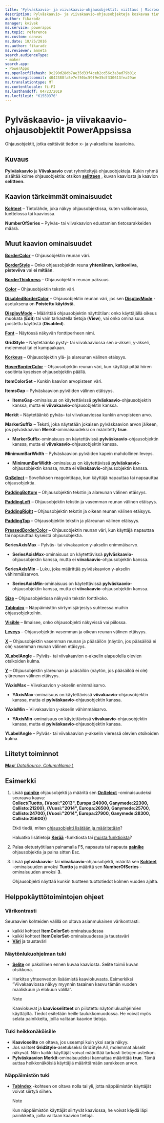 ```yaml
---
title: 'Pylväskaavio- ja viivakaavio-ohjausobjektit: viittaus | Microsoft Docs'
description: Pylväskaavio- ja viivakaavio-ohjausobjekteja koskevaa tietoa, mukaan lukien ominaisuuksia ja esimerkkejä
author: fikaradz
manager: kvivek
ms.service: powerapps
ms.topic: reference
ms.custom: canvas
ms.date: 10/25/2016
ms.author: fikaradz
ms.reviewer: anneta
search.audienceType:
- maker
search.app:
- PowerApps
ms.openlocfilehash: 9c290d28db7ae35d33f4ceb2cd56c3a3ad79b01c
ms.sourcegitcommit: 4042388fa5e7ef50bc59f9e35df330613fea29ae
ms.translationtype: MT
ms.contentlocale: fi-FI
ms.lasthandoff: 04/23/2019
ms.locfileid: "61559376"
---
```

# <a name="column-chart-and-line-chart-controls-in-powerapps"></a>Pylväskaavio- ja viivakaavio-ohjausobjektit PowerAppsissa
Ohjausobjektit, jotka esittävät tiedon x- ja y-akselisina kaavioina.

## <a name="description"></a>Kuvaus
**Pylväskaavio** ja **Viivakaavio** ovat ryhmiteltyjä ohjausobjekteja. Kukin ryhmä sisältää kolme ohjausobjektia: otsikon **[selitteen](control-text-box.md)** , kuvan kaaviosta ja kaavion **selitteen**.

## <a name="chart-key-properties"></a>Kaavion tärkeimmät ominaisuudet
**[Kohteet](properties-core.md)** – Tietolähde, joka näkyy ohjausobjektissa, kuten valikoimassa, luettelossa tai kaaviossa.

**NumberOfSeries** – Pylväs- tai viivakaavion edustamien tietosarakkeiden määrä.

## <a name="additional-chart-properties"></a>Muut kaavion ominaisuudet
**[BorderColor](properties-color-border.md)** – Ohjausobjektin reunan väri.

**[BorderStyle](properties-color-border.md)** – Onko ohjausobjektin reuna **yhtenäinen**, **katkoviiva**, **pisteviiva** vai **ei mitään**.

**[BorderThickness](properties-color-border.md)** – Ohjausobjektin reunan paksuus.

**[Color](properties-color-border.md)** – Ohjausobjektin tekstin väri.

**[DisabledBorderColor](properties-color-border.md)** – Ohjausobjektin reunan väri, jos sen **[DisplayMode](properties-core.md)** -asetuksena on **Poistettu käytöstä**.

**[DisplayMode](properties-core.md)** – Määrittää ohjausobjektin näyttötilan: onko käyttäjällä oikeus muokata (**Edit**) tai vain tarkastella tietoja (**View**), vai onko ominaisuus poistettu käytöstä (**Disabled**).

**[Font](properties-text.md)** – Näytössä näkyvän fonttiperheen nimi.

**GridStyle** – Näytetäänkö pysty- tai viivakaaviossa sen x-akseli, y-akseli, molemmat tai ei kumpaakaan.

**[Korkeus](properties-size-location.md)** – Ohjausobjektin ylä- ja alareunan välinen etäisyys.

**[HoverBorderColor](properties-color-border.md)** – Ohjausobjektin reunan väri, kun käyttäjä pitää hiiren osoitinta kyseisen ohjausobjektin päällä.

**ItemColorSet** – Kunkin kaavion arvopisteen väri.

**ItemsGap** – Pylväskaavion pylväiden välinen etäisyys.

* **ItemsGap**-ominaisuus on käytettävissä **pylväskaavio**-ohjausobjektin kanssa, mutta ei **viivakaavio**-ohjausobjektin kanssa.

**Merkit** – Näytetäänkö pylväs- tai viivakaaviossa kunkin arvopisteen arvo.

**MarkerSuffix** – Teksti, joka näytetään jokaisen pylväskaavion arvon jälkeen, jos pylväskaavion **Merkit**-ominaisuudeksi on määritetty **true**.

* **MarkerSuffix**-ominaisuus on käytettävissä **pylväskaavio**-ohjausobjektin kanssa, mutta ei **viivakaavio**-ohjausobjektin kanssa.

**MinimumBarWidth** – Pylväskaavion pylväiden kapein mahdollinen leveys.

* **MinimumBarWidth**-ominaisuus on käytettävissä **pylväskaavio**-ohjausobjektin kanssa, mutta ei **viivakaavio**-ohjausobjektin kanssa.

**[OnSelect](properties-core.md)** – Sovelluksen reagointitapa, kun käyttäjä napauttaa tai napsauttaa ohjausobjektia.

**[PaddingBottom](properties-size-location.md)** – Ohjausobjektin tekstin ja alareunan välinen etäisyys.

**[PaddingLeft](properties-size-location.md)** – Ohjausobjektin tekstin ja vasemman reunan välinen etäisyys.

**[PaddingRight](properties-size-location.md)** – Ohjausobjektin tekstin ja oikean reunan välinen etäisyys.

**[PaddingTop](properties-size-location.md)** – Ohjausobjektin tekstin ja yläreunan välinen etäisyys.

**[PressedBorderColor](properties-color-border.md)** – Ohjausobjektin reunan väri, kun käyttäjä napauttaa tai napsauttaa kyseistä ohjausobjektia.

**SeriesAxisMax** – Pylväs- tai viivakaavion y-akselin enimmäisarvo.

* **SeriesAxisMax**-ominaisuus on käytettävissä **pylväskaavio**-ohjausobjektin kanssa, mutta ei **viivakaavio**-ohjausobjektin kanssa.

**SeriesAxisMin** – Luku, joka määrittää pylväskaavion y-akselin vähimmäisarvon.

* **SeriesAxisMin**-ominaisuus on käytettävissä **pylväskaavio**-ohjausobjektin kanssa, mutta ei **viivakaavio**-ohjausobjektin kanssa.

**[Size](properties-text.md)** – Ohjausobjektissa näkyvän tekstin fonttikoko.

**[TabIndex](properties-accessibility.md)** – Näppäimistön siirtymisjärjestys suhteessa muihin ohjausobjekteihin.

**[Visible](properties-core.md)** – Ilmaisee, onko ohjausobjekti näkyvissä vai piilossa.

**[Leveys](properties-size-location.md)** – Ohjausobjektin vasemman ja oikean reunan välinen etäisyys.

**[X](properties-size-location.md)** – Ohjausobjektin vasemman reunan ja pääsäilön (näytön, jos pääsäilöä ei ole) vasemman reunan välinen etäisyys.

**XLabelAngle** – Pylväs- tai viivakaavion x-akselin alapuolella olevien otsikoiden kulma.

**[Y](properties-size-location.md)** – Ohjausobjektin yläreunan ja pääsäilön (näytön, jos pääsäilöä ei ole) yläreunan välinen etäisyys.

**YAxisMax** – Viivakaavion y-akselin enimmäisarvo.

* **YAxisMax**-ominaisuus on käytettävissä **viivakaavio**-ohjausobjektin kanssa, mutta ei **pylväskaavio**-ohjausobjektin kanssa.

**YAxisMin** – Viivakaavion y-akselin vähimmäisarvo.

* **YAxisMin**-ominaisuus on käytettävissä **viivakaavio**-ohjausobjektin kanssa, mutta ei **pylväskaavio**-ohjausobjektin kanssa.

**YLabelAngle** – Pylväs- tai viivakaavion y-akselin vieressä olevien otsikoiden kulma.

## <a name="related-functions"></a>Liitetyt toiminnot
[**Max**( *DataSource*, *ColumnName* )](../functions/function-aggregates.md)

## <a name="example"></a>Esimerkki
1. Lisää **[painike](control-button.md)** ohjausobjekti ja määritä sen **[OnSelect](properties-core.md)** -ominaisuudeksi seuraava kaava:<br>
   **Collect(Tuotto, {Vuosi:"2013", Europa:24000, Ganymede:22300, Callisto:21200}, {Vuosi:"2014", Europa:26500, Ganymede:25700, Callisto:24700},{Vuosi:"2014", Europa:27900, Ganymede:28300, Callisto:25600})**
   
    Etkö tiedä, miten [ohjausobjekti lisätään ja määritetään](../add-configure-controls.md)?
   
    Haluatko lisätietoja **[Kerää](../functions/function-clear-collect-clearcollect.md)** -funktiosta tai [muista funktioista](../formula-reference.md)?
2. Palaa oletustyötilaan painamalla F5, napsauta tai napauta **[painike](control-button.md)** ohjausobjektia ja paina sitten Esc.
3. Lisää **pylväskaavio**- tai **viivakaavio**-ohjausobjekti, määritä sen **[Kohteet](properties-core.md)** -ominaisuuden arvoksi **Tuotto** ja määritä sen **NumberOfSeries** -ominaisuuden arvoksi **3**.
   
    Ohjausobjekti näyttää kunkin tuotteen tuottotiedot kolmen vuoden ajalta.


## <a name="accessibility-guidelines"></a>Helppokäyttötoimintojen ohjeet
### <a name="color-contrast"></a>Värikontrasti
Seuraavien kohteiden välillä on oltava asianmukainen värikontrasti:
* kaikki kohteet **ItemColorSet**-ominaisuudessa
* kaikki kohteet **ItemColorSet**-ominaisuudessa ja taustaväri
* **[Väri](properties-color-border.md)** ja taustaväri

### <a name="screen-reader-support"></a>Näytönlukuohjelman tuki
* **[Selite](control-text-box.md)** on pakollinen ennen kuvaa kaaviosta. Selite toimii kuvan otsikkona.
* Harkitse yhteenvedon lisäämistä kaaviokuvasta. Esimerkiksi ”Viivakaaviossa näkyy myynnin tasainen kasvu tämän vuoden maaliskuun ja elokuun välillä”.

    > [!NOTE]
  > Kaaviokuvat ja **kaavioselitteet** on piilotettu näytönlukuohjelmien käyttäjiltä. Tiedot esitetään heille taulukkomuodossa. He voivat myös selata painikkeita, joilla valitaan kaavion tietoja.

### <a name="low-vision-support"></a>Tuki heikkonäköisille
* **Kaavioselite** on oltava, jos useampi kuin yksi sarja näkyy.
* Jos valitset **GridStyle**-asetukseksi GridStyle.All, molemmat akselit näkyvät. Näin kaikki käyttäjät voivat määrittää tarkasti tietojen asteikon.
* **Pylväskaavion** **Merkit**-ominaisuudeksi kannattaa määrittää **true**. Tämä auttaa heikkonäköisiä käyttäjiä määrittämään sarakkeen arvon.

### <a name="keyboard-support"></a>Näppäimistön tuki
* **[TabIndex](properties-accessibility.md)** -kohteen on oltava nolla tai yli, jotta näppäimistön käyttäjät voivat siirtyä siihen.

    > [!NOTE]
  > Kun näppäimistön käyttäjät siirtyvät kaaviossa, he voivat käydä läpi painikkeita, joilla valitaan kaavion tietoja.

